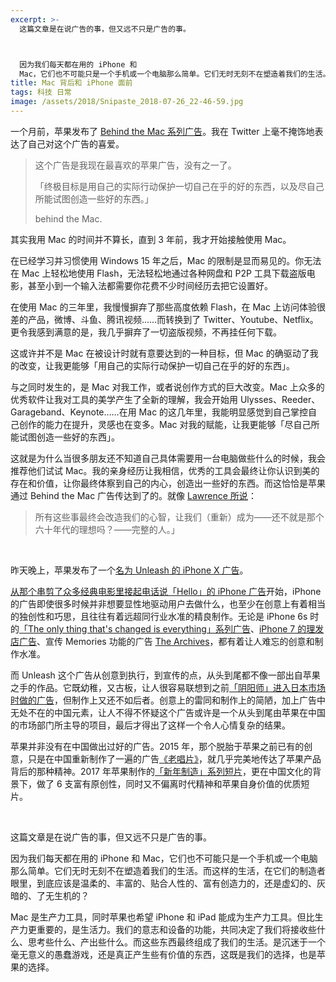 ```yaml
---
excerpt: >-
  这篇文章是在说广告的事，但又远不只是广告的事。



  因为我们每天都在用的 iPhone 和
  Mac，它们也不可能只是一个手机或一个电脑那么简单。它们无时无刻不在塑造着我们的生活。而这样的生活，在它们的制造者眼里，到底应该是温柔的、丰富的、贴合人性的、富有创造力的，还是虚幻的、灰暗的、了无生机的？
title: Mac 背后和 iPhone 面前
tags: 科技 日常
image: /assets/2018/Snipaste_2018-07-26_22-46-59.jpg
---
```


一个月前，苹果发布了 [Behind the Mac 系列广告](https://www.youtube.com/watch?v=dar_brj8zdw)。我在 Twitter 上毫不掩饰地表达了自己对这个广告的喜爱。

> 这个广告是我现在最喜欢的苹果广告，没有之一了。
>
> 「终极目标是用自己的实际行动保护一切自己在乎的好的东西，以及尽自己所能试图创造一些好的东西。」
>
> behind the Mac.

其实我用 Mac 的时间并不算长，直到 3 年前，我才开始接触使用 Mac。

在已经学习并习惯使用 Windows 15 年之后，Mac 的限制是显而易见的。你无法在 Mac 上轻松地使用 Flash，无法轻松地通过各种网盘和 P2P 工具下载盗版电影，甚至小到一个输入法都需要你花费不少时间经历去把它设置好。

在使用 Mac 的三年里，我慢慢摒弃了那些高度依赖 Flash，在 Mac 上访问体验很差的产品，微博、斗鱼、腾讯视频……而转换到了 Twitter、Youtube、Netflix。更令我感到满意的是，我几乎摒弃了一切盗版视频，不再挂任何下载。

这或许并不是 Mac 在被设计时就有意要达到的一种目标，但 Mac 的确驱动了我的改变，让我更能够「用自己的实际行动保护一切自己在乎的好的东西」。

与之同时发生的，是 Mac 对我工作，或者说创作方式的巨大改变。Mac 上众多的优秀软件让我对工具的美学产生了全新的理解，我会开始用 Ulysses、Reeder、Garageband、Keynote……在用 Mac 的这几年里，我能明显感觉到自己掌控自己创作的能力在提升，灵感也在变多。Mac 对我的赋能，让我更能够「尽自己所能试图创造一些好的东西」。

这就是为什么当很多朋友还不知道自己具体需要用一台电脑做些什么的时候，我会推荐他们试试 Mac。我的亲身经历让我相信，优秀的工具会最终让你认识到美的存在和价值，让你最终体察到自己的内心，创造出一些好的东西。而这恰恰是苹果通过 Behind the Mac 广告传达到了的。就像 [Lawrence 所说](https://blog.yitianshijie.net/2018/07/13/hopeful-society/)：

> 所有这些事最终会改造我们的心智，让我们（重新）成为——还不就是那个六十年代的理想吗？——完整的人。」

<br>

昨天晚上，苹果发布了一个[名为 Unleash 的 iPhone X 广告](https://www.youtube.com/watch?v=izw9lhInmEo)。

[从那个串剪了众多经典电影里接起电话说「Hello」的 iPhone 广告](https://www.youtube.com/watch?v=mmiWTKZzBLY)开始，iPhone 的广告即使很多时候并非想要显性地驱动用户去做什么，也至少在创意上有着相当的独创性和巧思，且往往有着远超同行业水准的精良制作。无论是 iPhone 6s 时的[「The only thing that's changed is everything」系列广告](https://www.youtube.com/watch?v=ztVkd7Xn43Q)、[iPhone 7 的理发店广告](https://www.youtube.com/watch?v=GW4ISH7vAkU)、宣传 Memories 功能的广告 [The Archives](https://www.youtube.com/watch?v=OX16DYluC4w)，都有着让人难忘的创意和制作水准。

而 Unleash 这个广告从创意到执行，到宣传的点，从头到尾都不像一部出自苹果之手的作品。它既幼稚，又古板，让人很容易联想到之前[「阴阳师」进入日本市场时做的广告](https://www.youtube.com/watch?v=KSg0W1YjqPk)，但制作上又还不如后者。创意上的雷同和制作上的简陋，加上广告中无处不在的中国元素，让人不得不怀疑这个广告或许是一个从头到尾由苹果在中国的市场部门所主导的项目，最后才得出了这样一个令人心情复杂的结果。

苹果并非没有在中国做出过好的广告。2015 年，那个脱胎于苹果之前已有的创意，只是在中国重新制作了一遍的广告[《老唱片》](https://www.youtube.com/watch?v=UpoDNjiMYRI)，就几乎完美地传达了苹果产品背后的那种精神。2017 年苹果制作的[「新年制造」系列短片](https://www.bilibili.com/video/av9550266/?p=6)，更在中国文化的背景下，做了 6 支富有原创性，同时又不偏离时代精神和苹果自身价值的优质短片。

<br>

这篇文章是在说广告的事，但又远不只是广告的事。

因为我们每天都在用的 iPhone 和 Mac，它们也不可能只是一个手机或一个电脑那么简单。它们无时无刻不在塑造着我们的生活。而这样的生活，在它们的制造者眼里，到底应该是温柔的、丰富的、贴合人性的、富有创造力的，还是虚幻的、灰暗的、了无生机的？

Mac 是生产力工具，同时苹果也希望 iPhone 和 iPad 能成为生产力工具。但比生产力更重要的，是生活力。我们的意志和设备的功能，共同决定了我们将接收些什么、思考些什么、产出些什么。而这些东西最终组成了我们的生活。是沉迷于一个毫无意义的愚蠢游戏，还是真正产生些有价值的东西，这既是我们的选择，也是苹果的选择。

